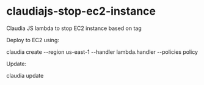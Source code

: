 # claudiajs-stop-ec2-instance

Claudia JS lambda to stop EC2 instance based on tag

Deploy to EC2 using: 

claudia create --region us-east-1 --handler lambda.handler --policies policy

Update:

claudia update
